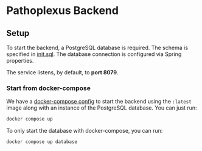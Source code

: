 # Pathoplexus Backend

## Setup

To start the backend, a PostgreSQL database is required. The schema is specified in [init.sql](src/main/resources/database/init.sql).
The database connection is configured via Spring properties.

The service listens, by default, to **port 8079**.

### Start from docker-compose

We have a [docker-compose config](./docker-compose.yml) to start the backend using the `:latest` image along with an
instance of the PostgreSQL database. You can just run:

```bash
docker compose up
```

To only start the database with docker-compose, you can run:

```bash
docker compose up database
```
